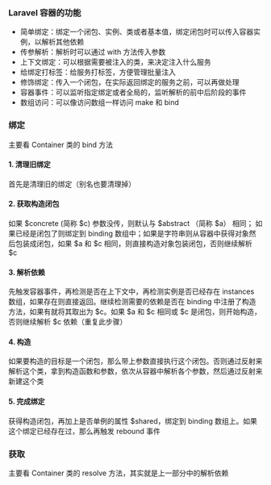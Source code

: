 ### Laravel 容器的功能

* 简单绑定：绑定一个闭包、实例、类或者基本值，绑定闭包时可以传入容器实例，以解析其他依赖
* 传参解析：解析时可以通过 with 方法传入参数
* 上下文绑定：可以根据需要被注入的类，来决定注入什么服务
* 给绑定打标签：给服务打标签，方便管理批量注入
* 修饰绑定：传入一个闭包，在实际返回绑定的服务之前，可以再做处理
* 容器事件：可以监听指定绑定或者全局的，监听解析的前中后阶段的事件
* 数组访问：可以像访问数组一样访问 make 和 bind 

### 绑定
主要看 Container 类的 bind 方法
#### 1. 清理旧绑定
首先是清理旧的绑定（别名也要清理掉）
#### 2. 获取构造闭包
如果 $concrete (简称 $c) 参数没传，则默认与 $abstract （简称 $a） 相同； 如果已经是闭包了则绑定到 binding 数组中；如果是字符串则从容器中获得对象然后包装成闭包，如果 $a 和 $c 相同，则直接构造对象包装闭包，否则继续解析 $c
#### 3. 解析依赖
先触发容器事件，再检测是否在上下文中，再检测实例是否已经存在 instances 数组，如果存在则直接返回。继续检测需要的依赖是否在 binding 中注册了构造方法，如果有就将其取出为 $c。如果 $a 和 $c 相同或 $c 是闭包，则开始构造，否则继续解析 $c 依赖（重复此步骤）
#### 4. 构造
如果要构造的目标是一个闭包，那么带上参数直接执行这个闭包。否则通过反射来解析这个类，拿到构造函数和参数，依次从容器中解析各个参数，然后通过反射来新建这个类
#### 5. 完成绑定
获得构造闭包，再加上是否单例的属性 $shared，绑定到 binding 数组上。如果这个绑定已经存在过，那么再触发 rebound 事件

### 获取
主要看 Container 类的 resolve 方法，其实就是上一部分中的解析依赖